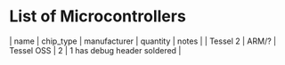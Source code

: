 # List of Microcontrollers

| name | chip_type | manufacturer | quantity | notes |
| Tessel 2 | ARM/? | Tessel OSS | 2 | 1 has debug header soldered |

